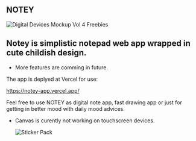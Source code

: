 __NOTEY__
-------

![Digital Devices Mockup Vol 4 Freebies](https://github.com/Esmessica/notey/assets/112320200/4408707b-bffd-49d3-b584-8bab2ddc97f2)

Notey is simplistic notepad web app wrapped in cute childish design.
----
* More features are comming in future.

The app is deplyed at Vercel for use:

https://notey-app.vercel.app/

Feel free to use NOTEY as digital note app, fast drawing app or just for getting in better mood with daily mood advices.

* Canvas is curently not working on touchscreen devices.

  
  ![Sticker Pack](https://github.com/Esmessica/notey/assets/112320200/6b52ac20-8ae0-4594-b7c1-af1eb0f9f729)
